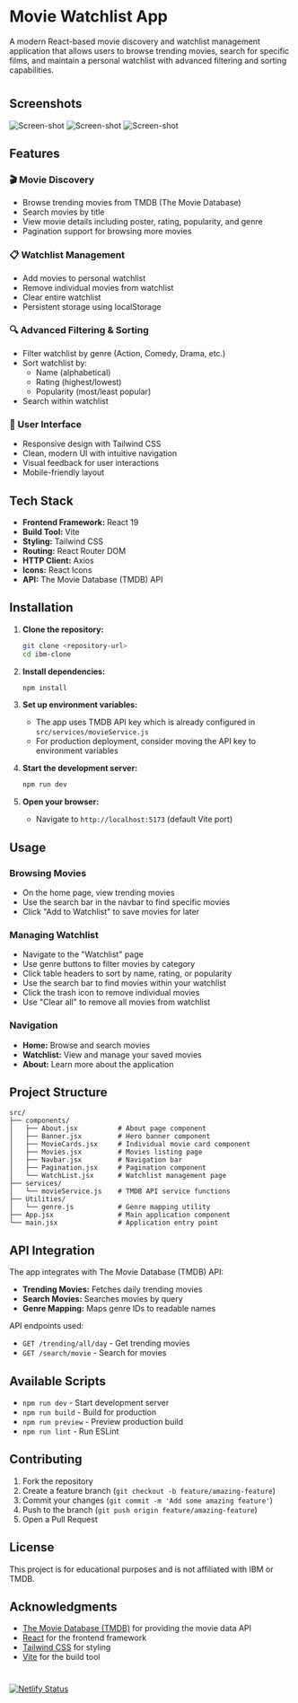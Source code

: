 # Movie Watchlist App

A modern React-based movie discovery and watchlist management application that allows users to browse trending movies, search for specific films, and maintain a personal watchlist with advanced filtering and sorting capabilities.

#

## Screenshots
![Screen-shot](src/assets/ScreenShots/image1.png)
![Screen-shot](src/assets/ScreenShots/image2.png)
![Screen-shot](src/assets/ScreenShots/image3.png)

## Features

### 🎬 Movie Discovery
- Browse trending movies from TMDB (The Movie Database)
- Search movies by title
- View movie details including poster, rating, popularity, and genre
- Pagination support for browsing more movies

### 📋 Watchlist Management
- Add movies to personal watchlist
- Remove individual movies from watchlist
- Clear entire watchlist
- Persistent storage using localStorage

### 🔍 Advanced Filtering & Sorting
- Filter watchlist by genre (Action, Comedy, Drama, etc.)
- Sort watchlist by:
  - Name (alphabetical)
  - Rating (highest/lowest)
  - Popularity (most/least popular)
- Search within watchlist

### 🎨 User Interface
- Responsive design with Tailwind CSS
- Clean, modern UI with intuitive navigation
- Visual feedback for user interactions
- Mobile-friendly layout

## Tech Stack

- **Frontend Framework:** React 19
- **Build Tool:** Vite
- **Styling:** Tailwind CSS
- **Routing:** React Router DOM
- **HTTP Client:** Axios
- **Icons:** React Icons
- **API:** The Movie Database (TMDB) API

## Installation

1. **Clone the repository:**
   ```bash
   git clone <repository-url>
   cd ibm-clone
   ```

2. **Install dependencies:**
   ```bash
   npm install
   ```

3. **Set up environment variables:**
   - The app uses TMDB API key which is already configured in `src/services/movieService.js`
   - For production deployment, consider moving the API key to environment variables

4. **Start the development server:**
   ```bash
   npm run dev
   ```

5. **Open your browser:**
   - Navigate to `http://localhost:5173` (default Vite port)

## Usage

### Browsing Movies
- On the home page, view trending movies
- Use the search bar in the navbar to find specific movies
- Click "Add to Watchlist" to save movies for later

### Managing Watchlist
- Navigate to the "Watchlist" page
- Use genre buttons to filter movies by category
- Click table headers to sort by name, rating, or popularity
- Use the search bar to find movies within your watchlist
- Click the trash icon to remove individual movies
- Use "Clear all" to remove all movies from watchlist

### Navigation
- **Home:** Browse and search movies
- **Watchlist:** View and manage your saved movies
- **About:** Learn more about the application

## Project Structure

```
src/
├── components/
│   ├── About.jsx          # About page component
│   ├── Banner.jsx         # Hero banner component
│   ├── MovieCards.jsx     # Individual movie card component
│   ├── Movies.jsx         # Movies listing page
│   ├── Navbar.jsx         # Navigation bar
│   ├── Pagination.jsx     # Pagination component
│   └── WatchList.jsx      # Watchlist management page
├── services/
│   └── movieService.js    # TMDB API service functions
├── Utilities/
│   └── genre.js           # Genre mapping utility
├── App.jsx                # Main application component
└── main.jsx               # Application entry point
```

## API Integration

The app integrates with The Movie Database (TMDB) API:

- **Trending Movies:** Fetches daily trending movies
- **Search Movies:** Searches movies by query
- **Genre Mapping:** Maps genre IDs to readable names

API endpoints used:
- `GET /trending/all/day` - Get trending movies
- `GET /search/movie` - Search for movies

## Available Scripts

- `npm run dev` - Start development server
- `npm run build` - Build for production
- `npm run preview` - Preview production build
- `npm run lint` - Run ESLint

## Contributing

1. Fork the repository
2. Create a feature branch (`git checkout -b feature/amazing-feature`)
3. Commit your changes (`git commit -m 'Add some amazing feature'`)
4. Push to the branch (`git push origin feature/amazing-feature`)
5. Open a Pull Request

## License

This project is for educational purposes and is not affiliated with IBM or TMDB.

## Acknowledgments

- [The Movie Database (TMDB)](https://www.themoviedb.org/) for providing the movie data API
- [React](https://reactjs.org/) for the frontend framework
- [Tailwind CSS](https://tailwindcss.com/) for styling
- [Vite](https://vitejs.dev/) for the build tool
#

[![Netlify Status](https://api.netlify.com/api/v1/badges/ed25b797-4cb6-414a-af1f-8099a55dd858/deploy-status)](https://app.netlify.com/projects/ibmclone10992/deploys)
